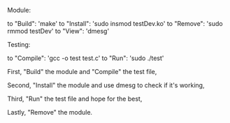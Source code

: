 Module:

to "Build": 'make'
to "Install": 'sudo insmod testDev.ko'
to "Remove":  'sudo rmmod testDev'
to "View":  'dmesg'

Testing:


to "Compile": 'gcc -o test test.c'
to "Run": 'sudo ./test'


First, "Build" the module and "Compile" the test file,

Second, "Install" the module and use dmesg to check if it's working,

Third, "Run" the test file and hope for the best,

Lastly, "Remove" the module.
